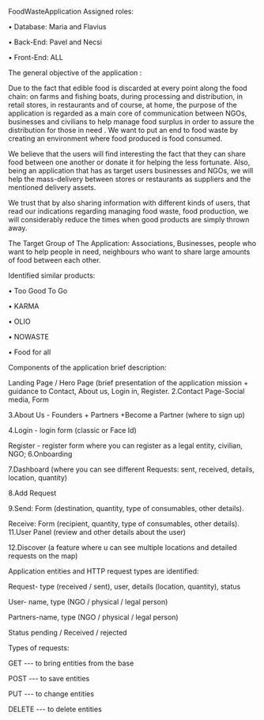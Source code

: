 
FoodWasteApplication
Assigned roles:

• Database: Maria and Flavius

• Back-End: Pavel and Necsi

• Front-End: ALL

The general objective of the application :

Due to the fact that edible food is discarded at every point along the food chain: on farms and fishing boats, during processing and distribution, in retail stores, in restaurants and of course, at home, the purpose of the application is regarded as a main core of communication between NGOs, businesses and civilians to help manage food surplus in order to assure the distribution for those in need . We want to put an end to food waste by creating an environment where food produced is food consumed.

We believe that the users will find interesting the fact that they can share food between one another or donate it for helping the less fortunate. Also, being an application that has as target users businesses and NGOs, we will help the mass-delivery between stores or restaurants as suppliers and the mentioned delivery assets.

We trust that by also sharing information with different kinds of users, that read our indications regarding managing food waste, food production, we will considerably reduce the times when good products are simply thrown away.

The Target Group of The Application: Associations, Businesses, people who want to help people in need, neighbours who want to share large amounts of food between each other.

Identified similar products:

• Too Good To Go

• KARMA

• OLIO

• NOWASTE

• Food for all

Components of the application brief description:

Landing Page / Hero Page (brief presentation of the application mission + guidance to Contact, About us, Login in, Register.
2.Contact Page-Social media, Form

3.About Us - Founders + Partners +Become a Partner (where to sign up)

4.Login - login form (classic or Face Id)

Register - register form where you can register as a legal entity, civilian, NGO;
6.Onboarding

7.Dashboard (where you can see different Requests: sent, received, details, location, quantity)

8.Add Request

9.Send: Form (destination, quantity, type of consumables, other details).

Receive: Form (recipient, quantity, type of consumables, other details).
11.User Panel (review and other details about the user)

12.Discover (a feature where u can see multiple locations and detailed requests on the map)

Application entities and HTTP request types are identified:

Request- type (received / sent), user, details (location, quantity), status

User- name, type (NGO / physical / legal person)

Partners-name, type (NGO / physical / legal person)

Status pending / Received / rejected

Types of requests:

GET --- to bring entities from the base

POST --- to save entities

PUT --- to change entities

DELETE --- to delete entities
